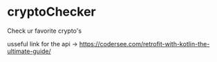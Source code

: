 # cryptoChecker

Check ur favorite crypto's 

usseful link for the api -> https://codersee.com/retrofit-with-kotlin-the-ultimate-guide/
